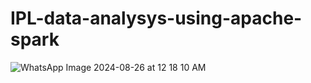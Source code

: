 # IPL-data-analysys-using-apache-spark

![WhatsApp Image 2024-08-26 at 12 18 10 AM](https://github.com/user-attachments/assets/5588c860-885a-4a70-a74a-0c0398ee0314)
